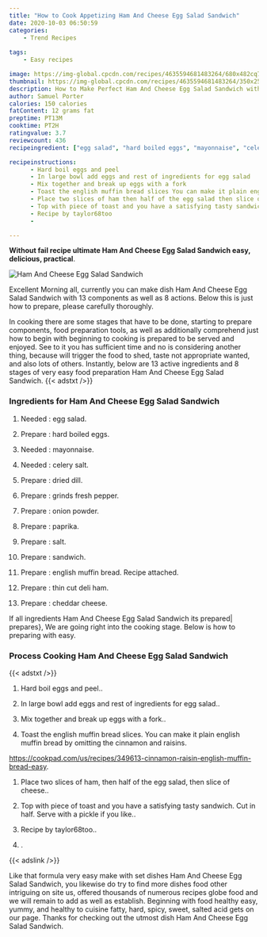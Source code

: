```yaml
---
title: "How to Cook Appetizing Ham And Cheese Egg Salad Sandwich"
date: 2020-10-03 06:50:59
categories:
    - Trend Recipes
    
tags:
    - Easy recipes

image: https://img-global.cpcdn.com/recipes/4635594681483264/680x482cq70/ham-and-cheese-egg-salad-sandwich-recipe-main-photo.jpg
thumbnail: https://img-global.cpcdn.com/recipes/4635594681483264/350x250cq70/ham-and-cheese-egg-salad-sandwich-recipe-main-photo.jpg
description: How to Make Perfect Ham And Cheese Egg Salad Sandwich with 13 ingredients and 8 stages of easy cooking.
author: Samuel Porter
calories: 150 calories
fatContent: 12 grams fat
preptime: PT13M
cooktime: PT2H
ratingvalue: 3.7
reviewcount: 436
recipeingredient: ["egg salad", "hard boiled eggs", "mayonnaise", "celery salt", "dried dill", "grinds fresh pepper", "onion powder", "paprika", "salt", "sandwich", "english muffin bread Recipe attached", "thin cut deli ham", "cheddar cheese"]

recipeinstructions: 
      - Hard boil eggs and peel 
      - In large bowl add eggs and rest of ingredients for egg salad 
      - Mix together and break up eggs with a fork 
      - Toast the english muffin bread slices You can make it plain english muffin bread by omitting the cinnamon and raisinshttpscookpadcomusrecipes349613cinnamonraisinenglishmuffinbreadeasy 
      - Place two slices of ham then half of the egg salad then slice of cheese 
      - Top with piece of toast and you have a satisfying tasty sandwich Cut in half Serve with a pickle if you like 
      - Recipe by taylor68too 
      - 

---
```




**Without fail recipe ultimate Ham And Cheese Egg Salad Sandwich easy, delicious, practical**. 


![Ham And Cheese Egg Salad Sandwich](https://img-global.cpcdn.com/recipes/4635594681483264/680x482cq70/ham-and-cheese-egg-salad-sandwich-recipe-main-photo.jpg "Ham And Cheese Egg Salad Sandwich")




Excellent Morning all, currently you can make dish Ham And Cheese Egg Salad Sandwich with 13 components as well as 8 actions. Below this is just how to prepare, please carefully thoroughly.

In cooking there are some stages that have to be done, starting to prepare components, food preparation tools, as well as additionally comprehend just how to begin with beginning to cooking is prepared to be served and enjoyed. See to it you has sufficient time and no is considering another thing, because will trigger the food to shed, taste not appropriate wanted, and also lots of others. Instantly, below are 13 active ingredients and 8 stages of very easy food preparation Ham And Cheese Egg Salad Sandwich.
{{< adstxt />}}

### Ingredients for Ham And Cheese Egg Salad Sandwich


1. Needed  : egg salad.

1. Prepare  : hard boiled eggs.

1. Needed  : mayonnaise.

1. Needed  : celery salt.

1. Prepare  : dried dill.

1. Prepare  : grinds fresh pepper.

1. Prepare  : onion powder.

1. Prepare  : paprika.

1. Prepare  : salt.

1. Prepare  : sandwich.

1. Prepare  : english muffin bread. Recipe attached.

1. Prepare  : thin cut deli ham.

1. Prepare  : cheddar cheese.



If all ingredients Ham And Cheese Egg Salad Sandwich its prepared| prepares}, We are going right into the cooking stage. Below is how to preparing with easy.

### Process Cooking Ham And Cheese Egg Salad Sandwich

{{< adstxt />}}


1. Hard boil eggs and peel..



1. In large bowl add eggs and rest of ingredients for egg salad..



1. Mix together and break up eggs with a fork..



1. Toast the english muffin bread slices. You can make it plain english muffin bread by omitting the cinnamon and raisins.

https://cookpad.com/us/recipes/349613-cinnamon-raisin-english-muffin-bread-easy.



1. Place two slices of ham, then half of the egg salad, then slice of cheese..



1. Top with piece of toast and you have a satisfying tasty sandwich. Cut in half. Serve with a pickle if you like..



1. Recipe by taylor68too..



1. .





{{< adslink />}}

Like that formula very easy make with set dishes Ham And Cheese Egg Salad Sandwich, you likewise do try to find more dishes food other intriguing on site us, offered thousands of numerous recipes globe food and we will remain to add as well as establish. Beginning with food healthy easy, yummy, and healthy to cuisine fatty, hard, spicy, sweet, salted acid gets on our page. Thanks for checking out the utmost dish Ham And Cheese Egg Salad Sandwich.
